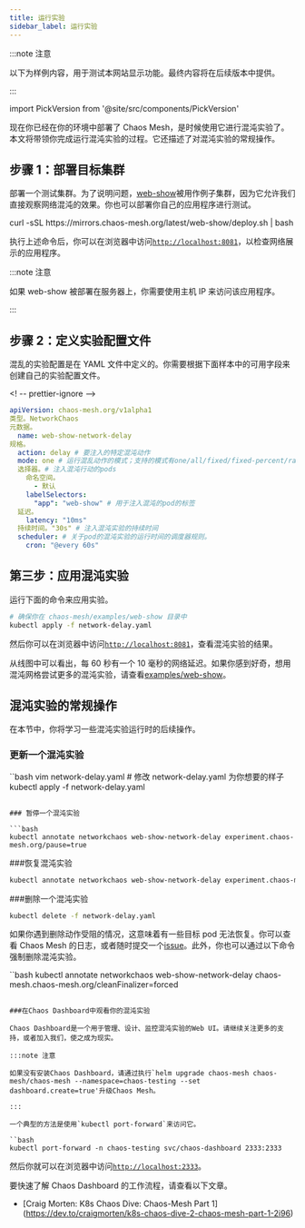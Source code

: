 ```yaml
---
title: 运行实验
sidebar_label: 运行实验
---
```


:::note 注意

以下为样例内容，用于测试本网站显示功能。最终内容将在后续版本中提供。

:::

import PickVersion from '@site/src/components/PickVersion'

现在你已经在你的环境中部署了 Chaos Mesh，是时候使用它进行混沌实验了。本文将带领你完成运行混沌实验的过程。它还描述了对混沌实验的常规操作。

## 步骤 1：部署目标集群

部署一个测试集群。为了说明问题，[web-show](https://github.com/chaos-mesh/web-show)被用作例子集群，因为它允许我们直接观察网络混沌的效果。你也可以部署你自己的应用程序进行测试。

<PickVersion className="language-bash">
  curl -sSL https://mirrors.chaos-mesh.org/latest/web-show/deploy.sh | bash
</PickVersion>

执行上述命令后，你可以在浏览器中访问[`http://localhost:8081`](http://localhost:8081)，以检查网络展示的应用程序。

:::note 注意

如果 web-show 被部署在服务器上，你需要使用主机 IP 来访问该应用程序。

:::

## 步骤 2：定义实验配置文件

混乱的实验配置是在 YAML 文件中定义的。你需要根据下面样本中的可用字段来创建自己的实验配置文件。

<! -- prettier-ignore -->

```yaml
apiVersion: chaos-mesh.org/v1alpha1
类型。NetworkChaos
元数据。
  name: web-show-network-delay
规格。
  action: delay # 要注入的特定混沌动作
  mode: one # 运行混乱动作的模式；支持的模式有one/all/fixed/fixed-percent/random-max-percent
  选择器。# 注入混沌行动的pods
    命名空间。
      - 默认
    labelSelectors:
      "app": "web-show" # 用于注入混沌的pod的标签
  延迟。
    latency: "10ms"
  持续时间。"30s" # 注入混沌实验的持续时间
  scheduler: # 关于pod的混沌实验的运行时间的调度器规则。
    cron: "@every 60s"
```

## 第三步：应用混沌实验

运行下面的命令来应用实验。

```bash
# 确保你在 chaos-mesh/examples/web-show 目录中
kubectl apply -f network-delay.yaml
```

然后你可以在浏览器中访问[`http://localhost:8081`](http://localhost:8081)，查看混沌实验的结果。

从线图中可以看出，每 60 秒有一个 10 毫秒的网络延迟。如果你感到好奇，想用混沌网格尝试更多的混沌实验，请查看[examples/web-show](https://github.com/pingcap/chaos-mesh/tree/master/examples/web-show)。

## 混沌实验的常规操作

在本节中，你将学习一些混沌实验运行时的后续操作。

### 更新一个混沌实验

``bash
vim network-delay.yaml # 修改 network-delay.yaml 为你想要的样子
kubectl apply -f network-delay.yaml

````

### 暂停一个混沌实验

```bash
kubectl annotate networkchaos web-show-network-delay experiment.chaos-mesh.org/pause=true
````

###恢复混沌实验

```bash
kubectl annotate networkchaos web-show-network-delay experiment.chaos-mesh.org/pause
```

###删除一个混沌实验

```bash
kubectl delete -f network-delay.yaml
```

如果你遇到删除动作受阻的情况，这意味着有一些目标 pod 无法恢复。你可以查看 Chaos Mesh 的日志，或者随时提交一个[issue](https://github.com/pingcap/chaos-mesh/issues)。此外，你也可以通过以下命令强制删除混沌实验。

``bash
kubectl annotate networkchaos web-show-network-delay chaos-mesh.chaos-mesh.org/cleanFinalizer=forced

```

###在Chaos Dashboard中观看你的混沌实验

Chaos Dashboard是一个用于管理、设计、监控混沌实验的Web UI。请继续关注更多的支持，或者加入我们，使之成为现实。

:::note 注意

如果没有安装Chaos Dashboard，请通过执行`helm upgrade chaos-mesh chaos-mesh/chaos-mesh --namespace=chaos-testing --set dashboard.create=true'升级Chaos Mesh。

:::

一个典型的方法是使用`kubectl port-forward`来访问它。

``bash
kubectl port-forward -n chaos-testing svc/chaos-dashboard 2333:2333
```

然后你就可以在浏览器中访问[`http://localhost:2333`](http://localhost:2333)。

要快速了解 Chaos Dashboard 的工作流程，请查看以下文章。

- [Craig Morten: K8s Chaos Dive: Chaos-Mesh Part 1] (https://dev.to/craigmorten/k8s-chaos-dive-2-chaos-mesh-part-1-2i96)
